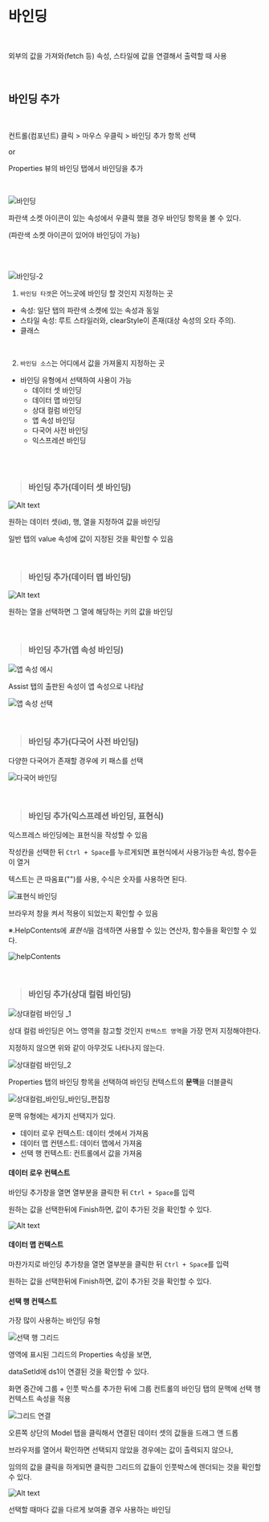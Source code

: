# 바인딩

<br>

외부의 값을 가져와(fetch 등) 속성, 스타일에 값을 연결해서 출력할 때 사용

<br>

## 바인딩 추가

<br>

컨트롤(컴포넌트) 클릭 > 마우스 우클릭 > 바인딩 추가 항목 선택

or

Properties 뷰의 바인딩 탭에서 바인딩을 추가

<br>

![바인딩](binding_1.png)

파란색 소켓 아이콘이 있는 속성에서 우클릭 했을 경우 바인딩 항목을 볼 수 있다.

(파란색 소켓 아이콘이 있어야 바인딩이 가능)

<br>

<br>

![바인딩-2](binding_2.png)

1. `바인딩 타겟`은 어느곳에 바인딩 할 것인지 지정하는 곳

- 속성: 일단 탭의 파란색 소켓에 있는 속성과 동일
- 스타일 속성: 루트 스타일러와, clearStyle이 존재(대상 속성의 오타 주의).
- 클래스

<br>

2. `바인딩 소스`는 어디에서 값을 가져올지 지정하는 곳

- 바인딩 유형에서 선택하여 사용이 가능
    - 데이터 셋 바인딩
    - 데이터 맵 바인딩
    - 상대 컬럼 바인딩
    - 앱 속성 바인딩
    - 다국어 사전 바인딩
    - 익스프레션 바인딩

<br>

<br>

>### 바인딩 추가(데이터 셋 바인딩)

![Alt text](image.png)

원하는 데이터 셋(id), 행, 열을 지정하여 값을 바인딩

일반 탭의 value 속성에 값이 지정된 것을 확인할 수 있음

<br>

>### 바인딩 추가(데이터 맵 바인딩)

![Alt text](image-1.png)

원하는 열을 선택하면 그 열에 해당하는 키의 값을 바인딩

<br>

>### 바인딩 추가(앱 속성 바인딩)

![앱 속성 에시](image-2.png)

Assist 탭의 출판된 속성이 앱 속성으로 나타남

![앱 속성 선택](image-3.png)

<br>

>### 바인딩 추가(다국어 사전 바인딩)

다양한 다국어가 존재할 경우에 키 패스를 선택

![다국어 바인딩](image-4.png)

<br>

>### 바인딩 추가(익스프레션 바인딩, 표현식)

익스프레스 바인딩에는 표현식을 작성할 수 있음

작성칸을 선택한 뒤 `Ctrl + Space`를 누르게되면 표현식에서 사용가능한 속성, 함수듣이 열거

텍스트는 큰 따옴표("")를 사용, 수식은 숫자를 사용하면 된다.

![표현식 바인딩](image-5.png)

브라우저 창을 켜서 적용이 되었는지 확인할 수 있음

※.HelpContents에 *표현식*을 검색하면 사용할 수 있는 연산자, 함수들을 확인할 수 있다.

![helpContents](image-6.png)

<br>

>### 바인딩 추가(상대 컬럼 바인딩)

![상대컬럼 바인딩 _1](image-7.png)

상대 컬럼 바인딩은 어느 영역을 참고할 것인지 `컨텍스트 영역`을 가장 먼저 지정해야한다.

지정하지 않으면 위와 같이 아무것도 나타나지 않는다.

![상대컬럼 바인딩_2](image-8.png)

Properties 탭의 바인딩 항목을 선택하여 바인딩 컨텍스트의 **문맥**을 더블클릭

![상대컬럼_바인딩_바인딩_편집창](image-9.png)

문맥 유형에는 세가지 선택지가 있다.
- 데이터 로우 컨텍스트: 데이터 셋에서 가져옴
- 데이터 맵 컨텐스트: 데이터 맵에서 가져옴
- 선택 행 컨텍스트: 컨트롤에서 값을 가져옴

#### 데이터 로우 컨텍스트

바인딩 추가창을 열면 열부분을 클릭한 뒤 `Ctrl + Space`를 입력

원하는 값을 선택한뒤에 Finish하면, 값이 추가된 것을 확인할 수 있다.

![Alt text](image-10.png)

#### 데이터 맵 컨텍스트

마찬가지로 바인딩 추가창을 열면 열부분을 클릭한 뒤 `Ctrl + Space`를 입력

원하는 값을 선택한뒤에 Finish하면, 값이 추가된 것을 확인할 수 있다.

#### 선택 행 컨텍스트

가장 많이 사용하는 바인딩 유형

![선택 행 그리드](image-11.png)

영역에 표시된 그리드의 Properties 속성을 보면,

dataSetId에 ds1이 연결된 것을 확인할 수 있다.

화면 중간에 그룹 + 인풋 박스를 추가한 뒤에 그룹 컨트롤의 바인딩 탭의 문맥에 선택 행 컨텍스트 속성을 적용

![그리드 연결](image-12.png)

오른쪽 상단의 Model 탭을 클릭해서 연결된 데이터 셋의 값들을 드래그 앤 드롭

브라우저를 열어서 확인하면 선택되지 않았을 경우에는 값이 출력되지 않으나,

임의의 값을 클릭을 하게되면 클릭한 그리드의 값들이 인풋박스에 렌더되는 것을 확인할 수 있다.

![Alt text](image-13.png)

선택할 때마다 값을 다르게 보여줄 경우 사용하는 바인딩

<br>